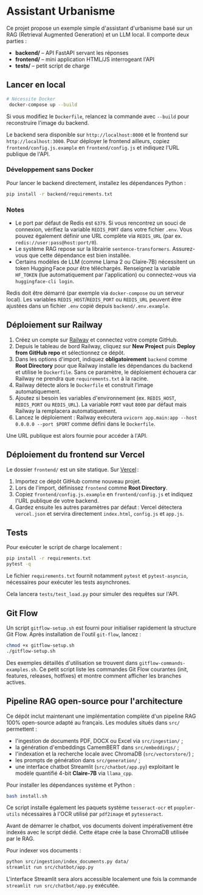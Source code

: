 # Assistant Urbanisme

Ce projet propose un exemple simple d'assistant d'urbanisme basé sur un RAG (Retrieval Augmented Generation) et un LLM local.
Il comporte deux parties :

* **backend/** – API FastAPI servant les réponses
* **frontend/** – mini application HTML/JS interrogeant l'API
* **tests/** – petit script de charge

## Lancer en local

```bash
# Nécessite Docker
 docker-compose up --build
```
Si vous modifiez le `Dockerfile`, relancez la commande avec `--build` pour
reconstruire l'image du backend.

Le backend sera disponible sur `http://localhost:8000` et le frontend sur `http://localhost:3000`.
Pour déployer le frontend ailleurs, copiez `frontend/config.js.example` en `frontend/config.js` et indiquez l'URL publique de l'API.

### Développement sans Docker

Pour lancer le backend directement, installez les dépendances Python :

```bash
pip install -r backend/requirements.txt
```

### Notes

* Le port par défaut de Redis est `6379`. Si vous rencontrez un souci de connexion,
  vérifiez la variable `REDIS_PORT` dans votre fichier `.env`. Vous pouvez
  également définir une URL complète via `REDIS_URL` (par ex.
  `redis://user:pass@host:port/0`).
* Le système RAG repose sur la librairie `sentence-transformers`.
  Assurez-vous que cette dépendance est bien installée.
* Certains modèles de LLM (comme Llama 2 ou Claire‑7B) nécessitent un token
  Hugging Face pour être téléchargés. Renseignez la variable `HF_TOKEN` (lue
  automatiquement par l'application) ou connectez-vous via
  `huggingface-cli login`.

Redis doit être démarré (par exemple via `docker-compose` ou un serveur local).
Les variables `REDIS_HOST`/`REDIS_PORT` ou `REDIS_URL` peuvent être ajustées
dans un fichier `.env` copié depuis `backend/.env.example`.

## Déploiement sur Railway

1. Créez un compte sur [Railway](https://railway.app) et connectez votre compte GitHub.
2. Depuis le tableau de bord Railway, cliquez sur **New Project** puis **Deploy from GitHub repo** et sélectionnez ce dépôt.
3. Dans les options d'import, indiquez **obligatoirement** `backend` comme **Root Directory** pour que Railway installe les dépendances du backend et utilise le `Dockerfile`. Sans ce paramètre, le déploiement échouera car Railway ne prendra que `requirements.txt` à la racine.
4. Railway détecte alors le `Dockerfile` et construit l'image automatiquement.
5. Ajoutez si besoin les variables d'environnement (ex. `REDIS_HOST`, `REDIS_PORT` ou `REDIS_URL`).
   La variable `PORT` vaut `8000` par défaut mais Railway la remplacera automatiquement.
6. Lancez le déploiement : Railway exécutera `uvicorn app.main:app --host 0.0.0.0 --port $PORT` comme défini dans le `Dockerfile`.

Une URL publique est alors fournie pour accéder à l'API.

## Déploiement du frontend sur Vercel

Le dossier `frontend/` est un site statique. Sur [Vercel](https://vercel.com) :

1. Importez ce dépôt GitHub comme nouveau projet.
2. Lors de l'import, définissez `frontend` comme **Root Directory**.
3. Copiez `frontend/config.js.example` en `frontend/config.js` et indiquez l'URL publique de votre backend.
4. Gardez ensuite les autres paramètres par défaut : Vercel détectera `vercel.json` et servira directement `index.html`, `config.js` et `app.js`.

## Tests

Pour exécuter le script de charge localement :

```bash
pip install -r requirements.txt
pytest -q
```

Le fichier `requirements.txt` fournit notamment `pytest` et
`pytest-asyncio`, nécessaires pour exécuter les tests asynchrones.

Cela lancera `tests/test_load.py` pour simuler des requêtes sur l'API.

## Git Flow

Un script `gitflow-setup.sh` est fourni pour initialiser rapidement la structure Git Flow.
Après installation de l'outil `git-flow`, lancez :

```bash
chmod +x gitflow-setup.sh
./gitflow-setup.sh
```

Des exemples détaillés d'utilisation se trouvent dans `gitflow-commands-examples.sh`.
Ce petit script liste les commandes Git Flow courantes (init, features, releases,
hotfixes) et montre comment afficher les branches actives.

## Pipeline RAG open-source pour l'architecture

Ce dépôt inclut maintenant une implémentation complète d'un pipeline RAG 100% open-source adapté au français. Les modules situés dans `src/` permettent :

- l'ingestion de documents PDF, DOCX ou Excel via `src/ingestion/` ;
- la génération d'embeddings CamemBERT dans `src/embeddings/` ;
- l'indexation et la recherche locale avec ChromaDB (`src/vectorstore/`) ;
- les prompts de génération dans `src/generation/` ;
- une interface chatbot Streamlit (`src/chatbot/app.py`) exploitant le modèle quantifié 4-bit **Claire-7B** via `llama_cpp`.

Pour installer les dépendances système et Python :

```bash
bash install.sh
```
Ce script installe également les paquets système `tesseract-ocr` et
`poppler-utils` nécessaires à l'OCR utilisé par `pdf2image` et
`pytesseract`.

Avant de démarrer le chatbot, vos documents doivent impérativement être
indexés avec le script dédié. Cette étape crée la base ChromaDB utilisée
par le RAG.

Pour indexer vos documents :

```bash
python src/ingestion/index_documents.py data/
streamlit run src/chatbot/app.py
```

L'interface Streamlit sera alors accessible localement une fois la
commande `streamlit run src/chatbot/app.py` exécutée.
